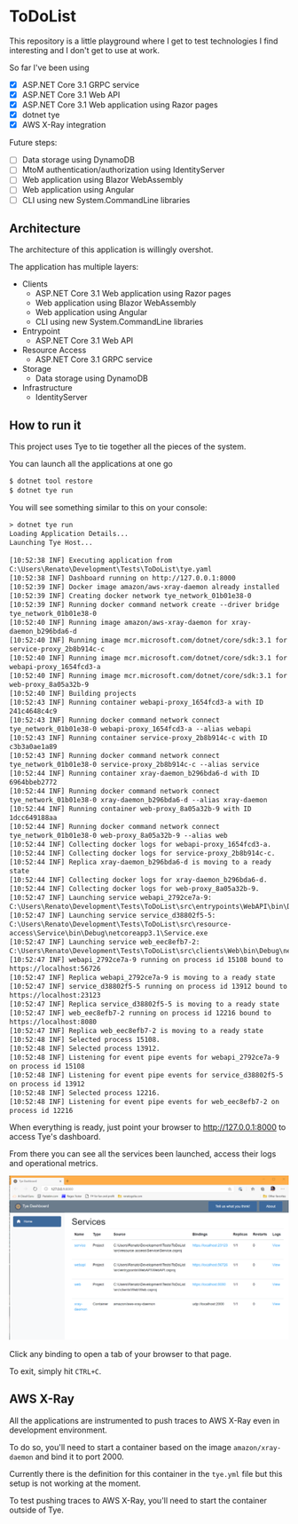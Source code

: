 # ToDoList

This repository is a little playground where I get to test technologies I find interesting and I don't get to use at work.

So far I've been using
- [x] ASP.NET Core 3.1 GRPC service
- [x] ASP.NET Core 3.1 Web API
- [x] ASP.NET Core 3.1 Web application using Razor pages
- [x] dotnet tye
- [x] AWS X-Ray integration

Future steps:
- [ ] Data storage using DynamoDB
- [ ] MtoM authentication/authorization using IdentityServer
- [ ] Web application using Blazor WebAssembly
- [ ] Web application using Angular
- [ ] CLI using new System.CommandLine libraries

## Architecture

The architecture of this application is willingly overshot.

The application has multiple layers:
- Clients
  - ASP.NET Core 3.1 Web application using Razor pages
  - Web application using Blazor WebAssembly
  - Web application using Angular
  - CLI using new System.CommandLine libraries
- Entrypoint
  - ASP.NET Core 3.1 Web API
- Resource Access
  - ASP.NET Core 3.1 GRPC service
- Storage
  - Data storage using DynamoDB
- Infrastructure
  - IdentityServer
  
## How to run it

This project uses Tye to tie together all the pieces of the system.

You can launch all the applications at one go

```powershell
$ dotnet tool restore
$ dotnet tye run
```

You will see something similar to this on your console:

```text
> dotnet tye run
Loading Application Details...
Launching Tye Host...

[10:52:38 INF] Executing application from C:\Users\Renato\Development\Tests\ToDoList\tye.yaml
[10:52:38 INF] Dashboard running on http://127.0.0.1:8000
[10:52:39 INF] Docker image amazon/aws-xray-daemon already installed
[10:52:39 INF] Creating docker network tye_network_01b01e38-0
[10:52:39 INF] Running docker command network create --driver bridge tye_network_01b01e38-0
[10:52:40 INF] Running image amazon/aws-xray-daemon for xray-daemon_b296bda6-d
[10:52:40 INF] Running image mcr.microsoft.com/dotnet/core/sdk:3.1 for service-proxy_2b8b914c-c
[10:52:40 INF] Running image mcr.microsoft.com/dotnet/core/sdk:3.1 for webapi-proxy_1654fcd3-a
[10:52:40 INF] Running image mcr.microsoft.com/dotnet/core/sdk:3.1 for web-proxy_8a05a32b-9
[10:52:40 INF] Building projects
[10:52:43 INF] Running container webapi-proxy_1654fcd3-a with ID 241c4648c4c9
[10:52:43 INF] Running docker command network connect tye_network_01b01e38-0 webapi-proxy_1654fcd3-a --alias webapi
[10:52:43 INF] Running container service-proxy_2b8b914c-c with ID c3b3a0ae1a89
[10:52:43 INF] Running docker command network connect tye_network_01b01e38-0 service-proxy_2b8b914c-c --alias service
[10:52:44 INF] Running container xray-daemon_b296bda6-d with ID 6964bbeb2772
[10:52:44 INF] Running docker command network connect tye_network_01b01e38-0 xray-daemon_b296bda6-d --alias xray-daemon
[10:52:44 INF] Running container web-proxy_8a05a32b-9 with ID 1dcc649188aa
[10:52:44 INF] Running docker command network connect tye_network_01b01e38-0 web-proxy_8a05a32b-9 --alias web
[10:52:44 INF] Collecting docker logs for webapi-proxy_1654fcd3-a.
[10:52:44 INF] Collecting docker logs for service-proxy_2b8b914c-c.
[10:52:44 INF] Replica xray-daemon_b296bda6-d is moving to a ready state
[10:52:44 INF] Collecting docker logs for xray-daemon_b296bda6-d.
[10:52:44 INF] Collecting docker logs for web-proxy_8a05a32b-9.
[10:52:47 INF] Launching service webapi_2792ce7a-9: C:\Users\Renato\Development\Tests\ToDoList\src\entrypoints\WebAPI\bin\Debug\netcoreapp3.1\WebAPI.exe
[10:52:47 INF] Launching service service_d38802f5-5: C:\Users\Renato\Development\Tests\ToDoList\src\resource-access\Service\bin\Debug\netcoreapp3.1\Service.exe
[10:52:47 INF] Launching service web_eec8efb7-2: C:\Users\Renato\Development\Tests\ToDoList\src\clients\Web\bin\Debug\netcoreapp3.1\Web.exe
[10:52:47 INF] webapi_2792ce7a-9 running on process id 15108 bound to https://localhost:56726
[10:52:47 INF] Replica webapi_2792ce7a-9 is moving to a ready state
[10:52:47 INF] service_d38802f5-5 running on process id 13912 bound to https://localhost:23123
[10:52:47 INF] Replica service_d38802f5-5 is moving to a ready state
[10:52:47 INF] web_eec8efb7-2 running on process id 12216 bound to https://localhost:8080
[10:52:47 INF] Replica web_eec8efb7-2 is moving to a ready state
[10:52:48 INF] Selected process 15108.
[10:52:48 INF] Selected process 13912.
[10:52:48 INF] Listening for event pipe events for webapi_2792ce7a-9 on process id 15108
[10:52:48 INF] Listening for event pipe events for service_d38802f5-5 on process id 13912
[10:52:48 INF] Selected process 12216.
[10:52:48 INF] Listening for event pipe events for web_eec8efb7-2 on process id 12216
```

When everything is ready, just point your browser to http://127.0.0.1:8000 to access Tye's dashboard.

From there you can see all the services been launched, access their logs and operational metrics.

![The dashboard of Tye](/.assets/tye-dashboard.png)

Click any binding to open a tab of your browser to that page.

To exit, simply hit `CTRL+C`.

## AWS X-Ray

All the applications are instrumented to push traces to AWS X-Ray even in development environment.

To do so, you'll need to start a container based on the image `amazon/xray-daemon` and bind it to port 2000.

Currently there is the definition for this container in the `tye.yml` file but this setup is not working at the moment.

To test pushing traces to AWS X-Ray, you'll need to start the container outside of Tye.
